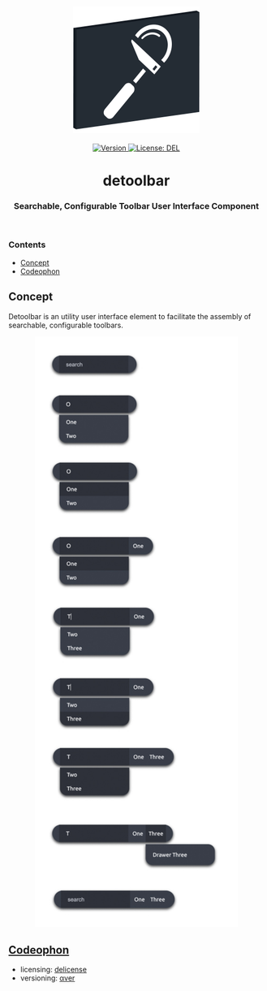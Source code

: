 <p align="center">
    <img src="https://raw.githubusercontent.com/plurid/detoolbar/master/about/identity/detoolbar-logo.png" height="250px">
    <br />
    <br />
    <a target="_blank" href="https://www.npmjs.com/package/@plurid/detoolbar-react">
        <img src="https://img.shields.io/npm/v/@plurid/detoolbar-react.svg?logo=npm&colorB=1380C3&style=for-the-badge" alt="Version">
    </a>
    <a target="_blank" href="https://github.com/plurid/detoolbar/blob/master/LICENSE">
        <img src="https://img.shields.io/badge/license-DEL-blue.svg?colorB=1380C3&style=for-the-badge" alt="License: DEL">
    </a>
</p>



<h1 align="center">
    detoolbar
</h1>


<h3 align="center">
    Searchable, Configurable Toolbar User Interface Component
</h3>



<br />



### Contents

+ [Concept](#concept)
+ [Codeophon](#codeophon)



## Concept

Detoolbar is an utility user interface element to facilitate the assembly of searchable, configurable toolbars.

<p align="center">
    <img src="https://raw.githubusercontent.com/plurid/detoolbar/master/about/notes/concept/detoolbar.jpg" width="400px">
</p>



## [Codeophon](https://github.com/ly3xqhl8g9/codeophon)

+ licensing: [delicense](https://github.com/ly3xqhl8g9/delicense)
+ versioning: [αver](https://github.com/ly3xqhl8g9/alpha-versioning)
